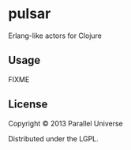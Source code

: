 # pulsar

Erlang-like actors for Clojure

## Usage

FIXME

## License

Copyright © 2013 Parallel Universe

Distributed under the LGPL.
